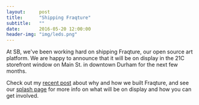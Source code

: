 ```yaml
---
layout:     post
title:      "Shipping Fraqture"
subtitle:   ""
date:       2016-05-20 12:00:00
header-img: "img/leds.png"
---
```


At SB, we've been working hard on shipping Fraqture, our open source art platform. We are happy to
announce that it will be on display in the 21C storefront window on Main St. in downtown Durham for
the next few months.

Check out my
[recent post](http://smashingboxes.com/blog/introducing-fraqture-a-platform-for-uniting-tech-and-art)
about why and how we built Fraqture, and see our [splash page](http://www.fraqture.com) for more info
on what will be on display and how you can get involved.
